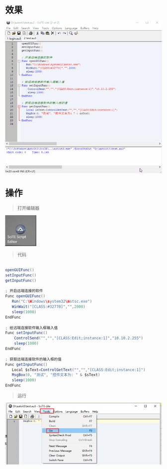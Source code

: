 # 效果

![](image/4-1.gif)

# 操作

> 打开编辑器

![](image/2-2.png)

> 代码
```java

openGUIFunc()
setInputFunc()
getInputFunc()

; 开启远端连接的软件
Func openGUIFunc()
   Run("C:\Windows\system32\mstsc.exe")
   WinWait("[CLASS:#32770]","",2000)
   sleep(1000)
EndFunc

; 给远端连接软件输入框输入值
Func setInputFunc()
    ControlSend("","","[CLASS:Edit;instance:1]","10.10.2.255")
	sleep(1000)
EndFunc

; 获取远端连接软件的输入框的值
Func getInputFunc()
   Local $sText=ControlGetText("","","[CLASS:Edit;instance:1]")
   MsgBox(0, "测试", "控件文本为: " & $sText)
   sleep(1000)
EndFunc
```
> 运行

![](image/2-3.png)